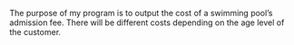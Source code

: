 The purpose of my program is to output the cost of a swimming pool’s admission fee. There will be different costs depending on the age level of the customer.
